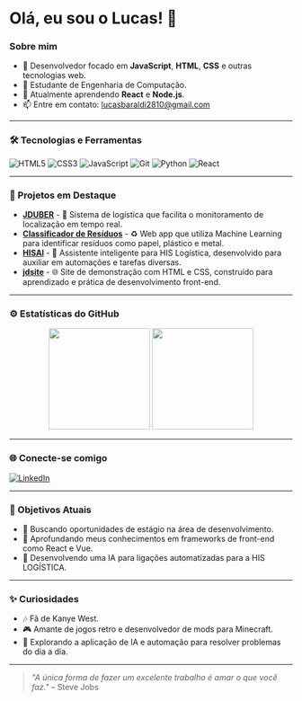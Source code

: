 # Olá, eu sou o Lucas! 👋

### Sobre mim
- 🚀 Desenvolvedor focado em **JavaScript**, **HTML**, **CSS** e outras tecnologias web.
- 📘 Estudante de Engenharia de Computação.
- 🌱 Atualmente aprendendo **React** e **Node.js**.
- 📫 Entre em contato: [lucasbaraldi2810@gmail.com](mailto:lucasbaraldi2810@gmail.com)

---

### 🛠 Tecnologias e Ferramentas
![HTML5](https://img.shields.io/badge/HTML5-%23E34F26.svg?&style=for-the-badge&logo=html5&logoColor=white)
![CSS3](https://img.shields.io/badge/CSS3-%231572B6.svg?&style=for-the-badge&logo=css3&logoColor=white)
![JavaScript](https://img.shields.io/badge/JavaScript-%23F7DF1E.svg?&style=for-the-badge&logo=javascript&logoColor=black)
![Git](https://img.shields.io/badge/Git-%23F05033.svg?&style=for-the-badge&logo=git&logoColor=white)
![Python](https://img.shields.io/badge/Python-%233776AB.svg?&style=for-the-badge&logo=python&logoColor=white)
![React](https://img.shields.io/badge/React-%2320232a.svg?&style=for-the-badge&logo=react&logoColor=%2361DAFB)

---

### 📌 Projetos em Destaque

- **[JDUBER](https://github.com/lukiin-z/JDUBER)** - 🚗 Sistema de logística que facilita o monitoramento de localização em tempo real.
- **[Classificador de Resíduos](https://github.com/lukiin-z/classificador-de-residuos)** - ♻️ Web app que utiliza Machine Learning para identificar resíduos como papel, plástico e metal.
- **[HISAI](https://github.com/lukiin-z/HISAI)** - 🧠 Assistente inteligente para HIS Logística, desenvolvido para auxiliar em automações e tarefas diversas.
- **[jdsite](https://github.com/lukiin-z/jdsite)** - 🌐 Site de demonstração com HTML e CSS, construído para aprendizado e prática de desenvolvimento front-end.

---

### ⚙️ Estatísticas do GitHub
<div align="center">
  <img height="180em" src="https://github-readme-stats.vercel.app/api?username=lukiin-z&show_icons=true&theme=dark&include_all_commits=true&count_private=true"/>
  <img height="180em" src="https://github-readme-stats.vercel.app/api/top-langs/?username=lukiin-z&layout=compact&langs_count=7&theme=dark"/>
</div>

---

### 🌐 Conecte-se comigo
[![LinkedIn](https://img.shields.io/badge/LinkedIn-%230077B5.svg?&style=for-the-badge&logo=linkedin&logoColor=white)](https://linkedin.com/in/seu-perfil)

---

### 🎯 Objetivos Atuais
- 💼 Buscando oportunidades de estágio na área de desenvolvimento.
- 📖 Aprofundando meus conhecimentos em frameworks de front-end como React e Vue.
- 🚀 Desenvolvendo uma IA para ligações automatizadas para a HIS LOGÍSTICA.

---

### ✨ Curiosidades
- 🎶 Fã de Kanye West.
- 🎮 Amante de jogos retro e desenvolvedor de mods para Minecraft.
- 🤖 Explorando a aplicação de IA e automação para resolver problemas do dia a dia.

---

> *"A única forma de fazer um excelente trabalho é amar o que você faz."* – Steve Jobs

